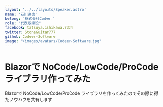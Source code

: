 ```yaml
---
layout: '../../layouts/Speaker.astro'
name: '石川達也'
belong: '株式会社Codeer'
role: "代表取締役"
facebook: tatsuya.ishikawa.7334
twitter: StoneGuitar777
github: Codeer-Software
image: "/images/avatars/Codeer-Software.jpg"
---
```


# Blazorで NoCode/LowCode/ProCode ライブラリ作ってみた

Blazorで NoCode/LowCode/ProCode ライブラリを作ってみたのでその際に得たノウハウを共有します
